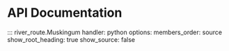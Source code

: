 # API Documentation

::: river_route.Muskingum
    handler: python
    options:
      members_order: source
      show_root_heading: true
      show_source: false